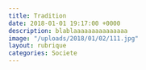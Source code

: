 ```yaml
---
title: Tradition
date: 2018-01-01 19:17:00 +0000
description: blablaaaaaaaaaaaaaaa
image: "/uploads/2018/01/02/111.jpg"
layout: rubrique
categories: Societe
---
```


